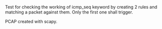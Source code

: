 Test for checking the working of icmp_seq keyword by creating 2 rules and matching a packet against them. Only the first one shall trigger.

PCAP created with scapy.
